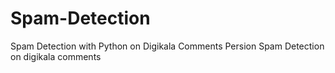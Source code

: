 # Spam-Detection
Spam Detection with Python on Digikala Comments
Persion Spam Detection on digikala comments
